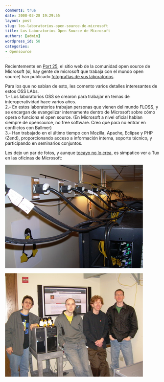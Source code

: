 ```yaml
---
comments: true
date: 2008-03-28 19:29:55
layout: post
slug: los-laboratorios-open-source-de-microsoft
title: Los Laboratorios Open Source de Microsoft
authors: [admin]
wordpress_id: 58
categories:
- Opensource
---
```


Recientemente en [Port 25](http://port25.technet.com/), el sitio web de la comunidad open source de Microsoft (sí, hay gente de microsoft que trabaja con el mundo open source) han publicado [fotografías de sus laboratorios](http://port25.technet.com/archive/2008/03/20/inside-the-oss-lab.aspx).

Para los que no sabían de esto, les comento varios detalles interesantes de estos OSS LAbs.  
1.- Los laboratorios OSS se crearon para trabajar en temas de interoperatividad hace varios años.  
2.- En estos laboratorios trabajan personas que vienen del mundo FLOSS, y se encargan de evangelizar internamente dentro de Microsoft sobre cómo opera o funciona el open source. (En Microsoft a nivel oficial hablan siempre de opensource, no free software. Creo que para no entrar en conflictos con Ballmer)  
3.- Han trabajado en el último tiempo con Mozilla, Apache, Eclipse y PHP (Zend), proporcionando acceso a información interna, soporte técnico, y participando en seminarios conjuntos.

Les dejo un par de fotos, y aunque [tocayo no lo crea](http://twitter.com/eduardoe/statuses/778293789), es simpatico ver a Tux en las oficinas de Microsoft:

![rackpower-sm.jpg](rackpower-sm.jpg)

![penguins-sm.jpg](penguins-sm.jpg)



